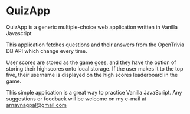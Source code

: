 # QuizApp

QuizApp is a generic multiple-choice web application written in Vanilla Javascript 

This application fetches questions and their answers from the OpenTrivia DB API which change every time. 

User scores are stored as the game goes, and they have the option of storing their highscores onto local storage. If the user makes it to the top five, their username is
displayed on the high scores leaderboard in the game.

This simple application is a great way to practice Vanilla JavaScript. Any suggestions or feedback will be welcome on my e-mail at arnavnagpal@gmail.com

